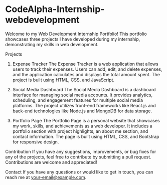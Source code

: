 # CodeAlpha-Internship-webdevelopment

Welcome to my Web Development Internship Portfolio! This portfolio showcases three projects I have developed during my internship, demonstrating my skills in web development.

Projects
1. Expense Tracker
The Expense Tracker is a web application that allows users to track their expenses. Users can add, edit, and delete expenses, and the application calculates and displays the total amount spent. The project is built using HTML, CSS, and JavaScript.

2. Social Media Dashboard
The Social Media Dashboard is a dashboard interface for managing social media accounts. It provides analytics, scheduling, and engagement features for multiple social media platforms. The project utilizes front-end frameworks like React.js and back-end technologies like Node.js and MongoDB for data storage.


3. Portfolio Page
The Portfolio Page is a personal website that showcases my work, skills, and achievements as a web developer. It includes a portfolio section with project highlights, an about me section, and contact information. The page is built using HTML, CSS, and Bootstrap for responsive design.

Contribution
If you have any suggestions, improvements, or bug fixes for any of the projects, feel free to contribute by submitting a pull request. Contributions are welcome and appreciated!

Contact
If you have any questions or would like to get in touch, you can reach me at your-email@example.com.
